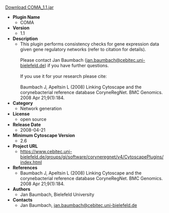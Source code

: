 <a href="COMA_1.1.jar">Download COMA_1.1.jar</a>

* __Plugin Name__
  * COMA
* __Version__
  * 1.1
* __Description__
  * This plugin performs consistency checks for gene expression data given gene regulatory networks (refer to citation for details).<br><br>Please contact Jan Baumbach (jan.baumbach@cebitec.uni-bielefeld.de) if you have further questions.<br><br>If you use it for your research please cite:<br><br>Baumbach J, Apeltsin L (2008) Linking Cytoscape and the corynebacterial reference database CoryneRegNet. BMC Genomics. 2008 Apr 21;9(1):184.
* __Category__
  * Network generation
* __License__
  * open source
* __Release Date__
  * 2008-04-21
* __Minimum Cytoscape Version__
  * 2.6
* __Project URL__
  * https://www.cebitec.uni-bielefeld.de/groups/gi/software/coryneregnet/v4/CytoscapePlugins/index.html
* __References__
  * Baumbach J, Apeltsin L (2008) Linking Cytoscape and the corynebacterial reference database CoryneRegNet. BMC Genomics. 2008 Apr 21;9(1):184.
* __Authors__
  * Jan Baumbach, Bielefeld University
* __Contacts__
  * Jan Baumbach, jan.baumbach@cebitec.uni-bielefeld.de
